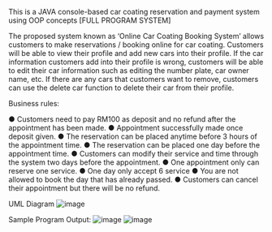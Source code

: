 This is a JAVA console-based car coating reservation and payment system using OOP concepts [FULL PROGRAM SYSTEM]

The proposed system known as ‘Online Car Coating Booking System’ allows customers to make reservations / booking online for car
coating. Customers will be able to view their profile and add new cars into their profile. If the car information customers add into their profile is
wrong, customers will be able to edit their car information such as editing the number plate, car owner name, etc. If there are any cars that
customers want to remove, customers can use the delete car function to delete their car from their profile.

Business rules:

● Customers need to pay RM100 as deposit and no refund after the appointment has been made.
● Appointment successfully made once deposit given.
● The reservation can be placed anytime before 3 hours of the appointment time.
● The reservation can be placed one day before the appointment time.
● Customers can modify their service and time through the system two days before the appointment.
● One appointment only can reserve one service.
● One day only accept 6 service
● You are not allowed to book the day that has already passed.
● Customers can cancel their appointment but there will be no refund.

UML Diagram
![image](https://github.com/user-attachments/assets/bef80ba5-82c9-4396-9f96-86b45152b80c)

Sample Program Output:
![image](https://github.com/user-attachments/assets/64bbd526-7dc1-4f1c-930c-a72e07a2e3e1)
![image](https://github.com/user-attachments/assets/16428681-db4c-47d2-bb2a-a5ba74e0fcf6)


